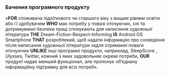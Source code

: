 ### Бачення програмного продукту
«**FOR** споживача підліткового чи старшого віку з вищим рівнем освіти або її здобувачем **WHO** має потребу  у повазі оточуючих, сні та дотримуванні безпеки праці спонукають для написяння художньої літератури **THE** Dream-Fiction-Respect-Informing **IS** Android OS Smartphone **THAT** розроблений, щоб надати інформацію про сноведіння після написання художньої літератури задля отриманні поваги оточуючих **UNLIKE** інші програмні продукти, наприклад, SleepScore , Ulysses, Twitter, кожний з яких задовольняє окремі потреби, **OUR** продукт надає менший функціонал, але пропонує об’єднану інформаційну підтримку для всіх потреб».
